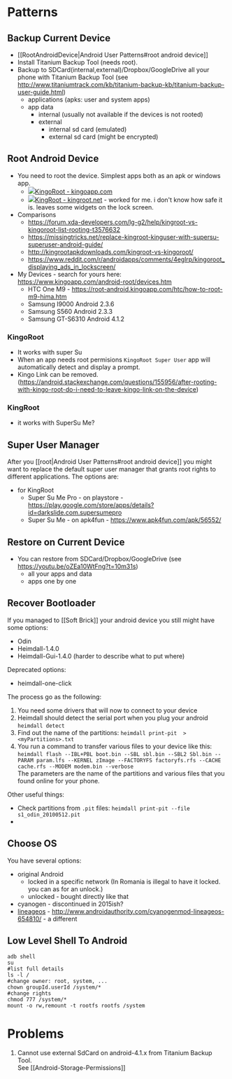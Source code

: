 # Patterns
## Backup Current Device
- [[RootAndroidDevice|Android User Patterns#root android device]]
- Install Titanium Backup Tool (needs root).
- Backup to SDCard(internal,external)/Dropbox/GoogleDrive all your phone with Titanium Backup Tool (see http://www.titaniumtrack.com/kb/titanium-backup-kb/titanium-backup-user-guide.html)
  - applications (apks: user and system apps)
  - app data
    - internal (usually not available if the devices is not rooted)
    - external
      - internal sd card (emulated)
      - external sd card (might be encrypted)
## Root Android Device
- You need to root the device. Simplest apps both as an apk or windows app.
  - ![](https://www.kingoapp.com/static/images/favicon.ico)[KingoRoot - kingoapp.com](https://www.kingoapp.com)
  - ![](https://kingroot.net/inc/uploads/2016/08/KingRoot-Logo.png)[KingRoot - kingroot.net](http://kingroot.net/) - worked for me. i don't know how safe it is. leaves some widgets on the lock screen.
- Comparisons
  - https://forum.xda-developers.com/lg-g2/help/kingroot-vs-kingoroot-list-rooting-t3576632
  - https://missingtricks.net/replace-kingroot-kinguser-with-supersu-superuser-android-guide/
  - http://kingrootapkdownloads.com/kingroot-vs-kingoroot/
  - https://www.reddit.com/r/androidapps/comments/4eglrp/kingoroot_displaying_ads_in_lockscreen/
- My Devices - search for yours here: https://www.kingoapp.com/android-root/devices.htm
  - HTC One M9 - https://root-android.kingoapp.com/htc/how-to-root-m9-hima.htm
  - Samsung I9000 Android 2.3.6
  - Samsung S560 Android 2.3.3
  - Samsung GT-S6310 Android 4.1.2

### KingoRoot
- It works with super Su
- When an app needs root permisions `KingoRoot Super User` app will automatically detect and display a prompt.
- Kingo Link can be removed. (https://android.stackexchange.com/questions/155956/after-rooting-with-kingo-root-do-i-need-to-leave-kingo-link-on-the-device)
### KingRoot
- it works with SuperSu Me?

## Super User Manager
After you [[root|Android User Patterns#root android device]] you might want to replace the default super user manager that grants root rights to different applications.
The options are:
- for KingRoot
  - Super Su Me Pro - on playstore - https://play.google.com/store/apps/details?id=darkslide.com.supersumepro
  - Super Su Me - on apk4fun - https://www.apk4fun.com/apk/56552/

## Restore on Current Device
- You can restore from SDCard/Dropbox/GoogleDrive (see https://youtu.be/oZEa10WtFng?t=10m31s)
  - all your apps and data
  - apps one by one

## Recover Bootloader
If you managed to [[Soft Brick]] your android device you still might have some options:
- Odin
- Heimdall-1.4.0
- Heimdall-Gui-1.4.0 (harder to describe what to put where)

Deprecated options:
- heimdall-one-click

The process go as the following:
1. You need some drivers that will now to connect to your device
2. Heimdall should detect the serial port when you plug your android  
   `heimdall detect`
3. Find out the name of the partitions:
   `heimdall print-pit  > <myPartitions>.txt`
4. You run a command to transfer various files to your device like this:  
   `heimdall flash --IBL+PBL boot.bin --SBL sbl.bin --SBL2 Sbl.bin --PARAM param.lfs --KERNEL zImage --FACTORYFS factoryfs.rfs --CACHE cache.rfs --MODEM modem.bin --verbose`  
   The parameters are the name of the partitions and various files that you found online for your phone.

Other useful things:
- Check partitions from `.pit` files:
  `heimdall print-pit --file s1_odin_20100512.pit`
- 

## Choose OS
You have several options:
- original Android
  - locked in a specific network (In Romania is illegal to have it locked. you can as for an unlock.)
  - unlocked - bought directly like that
- cyanogen - discontinued in 2015ish?
- [lineageos](https://lineageos.org/) - http://www.androidauthority.com/cyanogenmod-lineageos-654810/ - a different 

## Low Level Shell To Android
```
adb shell
su
#list full details
ls -l /
#change owner: root, system, ...
chown groupId.userId /system/*
#change rights
chmod 777 /system/*
mount -o rw,remount -t rootfs rootfs /system
```

# Problems
1. Cannot use external SdCard on android-4.1.x from Titanium Backup Tool.  
   See [[Android-Storage-Permissions]]

